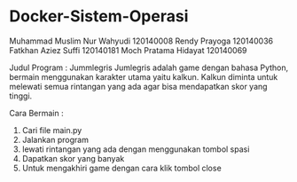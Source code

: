 # Docker-Sistem-Operasi
Muhammad Muslim Nur Wahyudi 120140008
Rendy Prayoga 120140036
Fatkhan Aziez Suffi 120140181
Moch Pratama Hidayat 120140069

Judul Program : Jummlegris
   Jumlegris adalah game dengan bahasa Python, bermain menggunakan karakter utama yaitu kalkun. Kalkun diminta untuk melewati semua rintangan yang ada agar bisa mendapatkan skor yang tinggi.
 
 Cara Bermain :
 1. Cari file main.py
 2. Jalankan program
 3. lewati rintangan yang ada dengan menggunakan tombol spasi
 4. Dapatkan skor yang banyak
 5. Untuk mengakhiri game dengan cara klik tombol close
